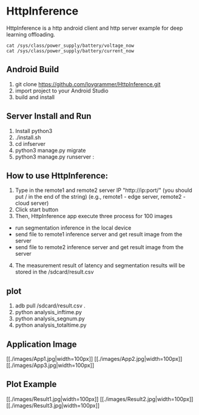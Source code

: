 # HttpInference

HttpInference is a http android client and http server example for deep learning offloading.
   
~~~
cat /sys/class/power_supply/battery/voltage_now
cat /sys/class/power_supply/battery/current_now
~~~

## Android Build
1) git clone https://github.com/lovgrammer/HttpInference.git
2) import project to your Android Studio
3) build and install

## Server Install and Run
1) Install python3
2) ./install.sh
3) cd infserver
4) python3 manage.py migrate
5) python3 manage.py runserver <IP>:<PORT>

## How to use HttpInference:
1) Type in the remote1 and remote2 server IP "http://ip:port/" (you should put / in the end of the string)
(e.g., remote1 - edge server, remote2 - cloud server)
2) Click start button
3) Then, HttpInference app execute three process for 100 images
- run segmentation inference in the local device
- send file to remote1 inference server and get result image from the server
- send file to remote2 inference server and get result image from the server
4) The measurement result of latency and segmentation results will be stored in the /sdcard/result.csv

## plot
1) adb pull /sdcard/result.csv .
2) python analysis_inftime.py
3) python analysis_segnum.py
3) python analysis_totaltime.py


## Application Image
[[./images/App1.jpg|width=100px]]
[[./images/App2.jpg|width=100px]]
[[./images/App3.jpg|width=100px]]


## Plot Example
[[./images/Result1.jpg|width=100px]]
[[./images/Result2.jpg|width=100px]]
[[./images/Result3.jpg|width=100px]]

